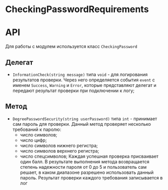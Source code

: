 # CheckingPasswordRequirements
# API
Для работы с модулем используется класс `CheckingPassword`

## Делегат
- `InformationCheck(string message)` типа `void` - для логирования результатов проверки. Через него определяется события `event` с именем `Success`, `Warning` и `Error`, которые представляют делегат и передают результат проверки при подключении к логу;

## Метод
- `DegreePasswordSecurity(string userPassword)` типа `int` - принимает сам пароль для проверки. Данный метод проверяет несколько требований к паролю:
    - число символов;
    - число цифр;
    - число символов нижнего регистра;
    - число символов верхнего регистра;
    - число спецсимволов;
Каждая успешная проверка присваивает один балл. В результате выполнения метода возвращается степень надежности пароля от 0 до 5 и пользователь сам решает, в каком диапазоне разрешено использовать данный пароль.
Результат проверки каждого требования записывается в лог
